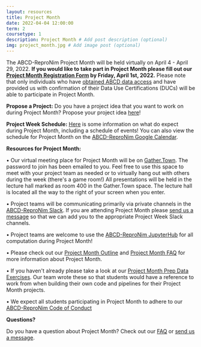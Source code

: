 ```yaml
---
layout: resources
title: Project Month
date: 2022-04-04 12:00:00
term: 2
coursetype: 1
description: Project Month # Add post description (optional)
img: project_month.jpg # Add image post (optional)
---
```


The ABCD-ReproNim Project Month will be held virtually on April 4 - April 29, 2022. **If you would like to take part in Project Month please fill out our [Project Month Registration Form](https://docs.google.com/forms/d/e/1FAIpQLSf9V3k-TF6EaQKdJ1eXC8BtOIRbJ2JPvcyrw-NFjPxYk6wAGA/viewform?usp=sf_link) by Friday, April 1st, 2022.** Please note that only individuals who have [obtained ABCD data access](https://docs.google.com/forms/d/e/1FAIpQLSdZbXLB2HdciB88YN3JIXg6OdUN2dq1KnLTolIcos2Tu6FazA/viewform?usp=sf_link) and have provided us with confirmation of their Data Use Certifications (DUCs) will be able to participate in Project Month.

**Propose a Project:**
Do you have a project idea that you want to work on during Project Month? Propose your project idea [here](https://github.com/ABCD-ReproNim/2022_Project_Month/issues)!

**Project Week Schedule:**
[Here](https://docs.google.com/forms/d/e/1FAIpQLSf9V3k-TF6EaQKdJ1eXC8BtOIRbJ2JPvcyrw-NFjPxYk6wAGA/viewform?usp=sf_link) is some information on what do expect during Project Month, including a schedule of events!
You can also view the schedule for Project Month on the [ABCD-ReproNim Google Calendar](https://calendar.google.com/calendar?cid=YWJjZHJlcHJvbmltQGdtYWlsLmNvbQ).

**Resources for Project Month:**

• Our virtual meeting place for Project Month will be on [Gather.Town](https://gather.town/app/vC4xzIIrfbFvptPB/abcd-repronim). The password to join has been emailed to you. Feel free to use this space to meet with your project team as needed or to virtually hang out with others during the week (there's a game room!) All presentations will be held in the lecture hall marked as room 400 in the Gather.Town space. The lecture hall is located all the way to the right of your screen when you enter.

• Project teams will be communicating primarily via private channels in the [ABCD-ReproNim Slack](http://abcd-repronim.slack.com). If you are attending Project Month please [send us a message](mailto:info@abcd-repronim.org) so that we can add you to the appropriate Project Week Slack channels.

• Project teams are welcome to use the [ABCD-ReproNim JupyterHub](https://abcd.repronim.org/) for all computation during Project Month!

• Please check out our [Project Month Outline](https://docs.google.com/forms/d/e/1FAIpQLSf9V3k-TF6EaQKdJ1eXC8BtOIRbJ2JPvcyrw-NFjPxYk6wAGA/viewform?usp=sf_link) and [Project Month FAQ](https://docs.google.com/document/d/1_MpajolWdj3eN5vG83GnpljOO4t3Kmi7eOBPkZtXceY/edit?usp=sharing) for more information about Project Month.

• If you haven't already please take a look at our [Project Month Prep Data Exercises](https://abcd-repronim.github.io/materials/project-month-data-exercises). Our team wrote these so that students would have a reference to work from when building their own code and pipelines for their Project Month projects.

• We expect all students participating in Project Month to adhere to our [ABCD-ReproNim Code of Conduct](https://docs.google.com/document/d/1XQf9aEggUlwIlft8mVGC1mdMjiJVWF4RDnnVGWKvfo8/edit?usp=sharing)

**Questions?**

Do you have a question about Project Month? Check out our [FAQ](https://docs.google.com/document/d/1_MpajolWdj3eN5vG83GnpljOO4t3Kmi7eOBPkZtXceY/edit?usp=sharing) or [send us a message](mailto:info@abcd-repronim.org).

<!---
• [Here](https://docs.google.com/presentation/d/1sM5Qd0ftUxxUt1gUVTTUGBaL6dPXezUVxn7pB2YJtag/edit?usp=sharing) is a presentation about what to expect and how to prepare.
-->
